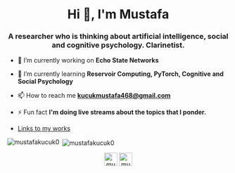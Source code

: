 <h1 align="center">Hi 👋, I'm Mustafa</h1>
<h3 align="center">A researcher who is thinking about artificial intelligence, social and cognitive psychology. Clarinetist.</h3>

- 🔭 I’m currently working on **Echo State Networks**

- 🌱 I’m currently learning **Reservoir Computing, PyTorch, Cognitive and Social Psychology**

- 📫 How to reach me **kucukmustafa468@gmail.com**

- ⚡ Fun fact **I'm doing live streams about the topics that I ponder.**
- [Links to my works](https://linktr.ee/mustafakucuk0)

<p><img align="left" src="https://github-readme-stats.vercel.app/api/top-langs/?username=mustafakucuk0&layout=compact&hide=html" alt="mustafakucuk0" /></p>

<p>&nbsp;<img align="center" src="https://github-readme-stats.vercel.app/api?username=mustafakucuk0&show_icons=true" alt="mustafakucuk0" /></p>

<p align="center">
<a href="https://twitter.com/mustafakucukp" target="blank"><img align="center" src="https://cdn.jsdelivr.net/npm/simple-icons@3.0.1/icons/twitter.svg" alt="mustafakucukp" height="30" width="30" /></a>
<a href="https://linkedin.com/in/mustafakucuk0" target="blank"><img align="center" src="https://cdn.jsdelivr.net/npm/simple-icons@3.0.1/icons/linkedin.svg" alt="mustafakucuk0" height="30" width="30" /></a>
</p>
